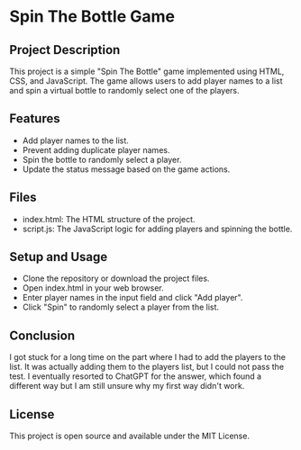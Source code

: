# Spin The Bottle Game

## Project Description
This project is a simple "Spin The Bottle" game implemented using HTML, CSS, and JavaScript. 
The game allows users to add player names to a list and spin a virtual bottle to randomly select one of the players.

## Features
- Add player names to the list.
- Prevent adding duplicate player names.
- Spin the bottle to randomly select a player.
- Update the status message based on the game actions.

## Files
- index.html: The HTML structure of the project.
- script.js: The JavaScript logic for adding players and spinning the bottle.

## Setup and Usage
- Clone the repository or download the project files.
- Open index.html in your web browser.
- Enter player names in the input field and click "Add player".
- Click "Spin" to randomly select a player from the list.

## Conclusion
I got stuck for a long time on the part where I had to add the players to the list. It was actually adding them to the players list, but I could not pass the test. 
I eventually resorted to ChatGPT for the answer, which found a different way but I am still unsure why my first way didn't work.

## License
This project is open source and available under the MIT License.
